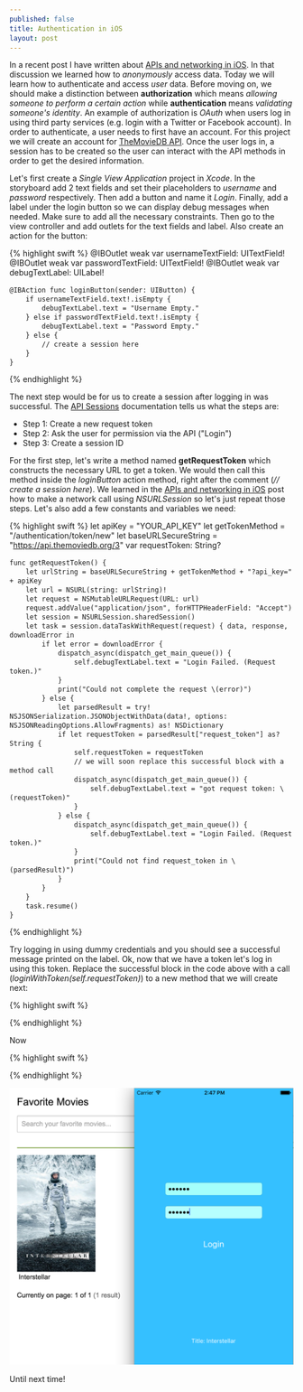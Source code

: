 ```yaml
---
published: false
title: Authentication in iOS
layout: post
---
```

In a recent post I have written about [APIs and networking in iOS](http://mhorga.org/2015/07/28/apis-and-networking-in-ios.html). In that discussion we learned how to _anonymously_ access data. Today we will learn how to authenticate and access _user_ data. Before moving on, we should make a distinction between __authorization__ which means _allowing someone to perform a certain action_ while __authentication__ means _validating someone's identity_. An example of authorization is _OAuth_ when users log in using third party services (e.g. login with a Twitter or Facebook account). In order to authenticate, a user needs to first have an account. For this project we will create an account for [TheMovieDB API](https://www.themoviedb.org/documentation/api). Once the user logs in, a session has to be created so the user can interact with the API methods in order to get the desired information.

Let's first create a _Single View Application_ project in _Xcode_. In the storyboard add 2 text fields and set their placeholders to _username_ and _password_ respectively. Then add a button and name it _Login_. Finally, add a label under the login button so we can display debug messages when needed. Make sure to add all the necessary constraints. Then go to the view controller and add outlets for the text fields and label. Also create an action for the button:

{% highlight swift %}
    @IBOutlet weak var usernameTextField: UITextField!
    @IBOutlet weak var passwordTextField: UITextField!
    @IBOutlet weak var debugTextLabel: UILabel!
    
    @IBAction func loginButton(sender: UIButton) {
        if usernameTextField.text!.isEmpty {
            debugTextLabel.text = "Username Empty."
        } else if passwordTextField.text!.isEmpty {
            debugTextLabel.text = "Password Empty."
        } else {
            // create a session here
        }
    }
{% endhighlight %}

The next step would be for us to create a session after logging in was successful. The [API Sessions](https://www.themoviedb.org/documentation/api/sessions) documentation tells us what the steps are:

- Step 1: Create a new request token
- Step 2: Ask the user for permission via the API ("Login")
- Step 3: Create a session ID

For the first step, let's write a method named __getRequestToken__ which constructs the necessary URL to get a token. We would then call this method inside the _loginButton_ action method, right after the comment (_// create a session here_). We learned in the [APIs and networking in iOS](http://mhorga.org/2015/07/28/apis-and-networking-in-ios.html) post how to make a network call using _NSURLSession_ so let's just repeat those steps. Let's also add a few constants and variables we need:

{% highlight swift %}
    let apiKey = "YOUR_API_KEY"
    let getTokenMethod = "/authentication/token/new"
    let baseURLSecureString = "https://api.themoviedb.org/3"
    var requestToken: String?

    func getRequestToken() {
        let urlString = baseURLSecureString + getTokenMethod + "?api_key=" + apiKey
        let url = NSURL(string: urlString)!
        let request = NSMutableURLRequest(URL: url)
        request.addValue("application/json", forHTTPHeaderField: "Accept")
        let session = NSURLSession.sharedSession()
        let task = session.dataTaskWithRequest(request) { data, response, downloadError in
            if let error = downloadError {
                dispatch_async(dispatch_get_main_queue()) {
                    self.debugTextLabel.text = "Login Failed. (Request token.)"
                }
                print("Could not complete the request \(error)")
            } else {
                let parsedResult = try! NSJSONSerialization.JSONObjectWithData(data!, options: NSJSONReadingOptions.AllowFragments) as! NSDictionary
                if let requestToken = parsedResult["request_token"] as? String {
                    self.requestToken = requestToken
                    // we will soon replace this successful block with a method call
                    dispatch_async(dispatch_get_main_queue()) {
                        self.debugTextLabel.text = "got request token: \(requestToken)"
                    }
                } else {
                    dispatch_async(dispatch_get_main_queue()) {
                        self.debugTextLabel.text = "Login Failed. (Request token.)"
                    }
                    print("Could not find request_token in \(parsedResult)")
                }
            }
        }
        task.resume()
    }
{% endhighlight %}

Try logging in using dummy credentials and you should see a successful message printed on the label. Ok, now that we have a token let's log in using this token. Replace the successful block in the code above with a call (_loginWithToken(self.requestToken)_) to a new method that we will create next:

{% highlight swift %}

{% endhighlight %}

Now 

{% highlight swift %}

{% endhighlight %}

![alt text](https://github.com/mhorga/mhorga.github.io/raw/master/images/simulator4.png "Login")

Until next time!